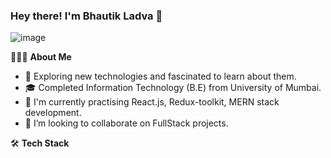 ### Hey there! I'm Bhautik Ladva 👋


![image](https://github.com/BhautikLadva/BhautikLadva/assets/72602198/8c068299-d004-49e0-a01a-fff7882211db)

👨🏻‍💻  **About Me**
- 🤔   Exploring new technologies and fascinated to learn about them.
- 🎓   Completed Information Technology (B.E) from University of Mumbai.
- 🌱   I'm currently practising React.js, Redux-toolkit, MERN stack development.
- 👯   I’m looking to collaborate on FullStack projects.


🛠  **Tech Stack**



<!--
**BhautikLadva/BhautikLadva** is a ✨ _special_ ✨ repository because its `README.md` (this file) appears on your GitHub profile.

Here are some ideas to get you started:

- 🔭 I’m currently working on ...
- 🌱 I’m currently learning ...
- 👯 I’m looking to collaborate on ...
- 🤔 I’m looking for help with ...
- 💬 Ask me about ...
- 📫 How to reach me: ...
- 😄 Pronouns: ...
- ⚡ Fun fact: ...
-->
